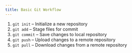 ```yaml
---
title: Basic Git Workflow
---
```


1. `git init` – Initialize a new repository
2. `git add` – Stage files for commit
3. `git commit` – Save changes to local repository
4. `git push` – Upload changes to a remote repository
5. `git pull` – Download changes from a remote repository
